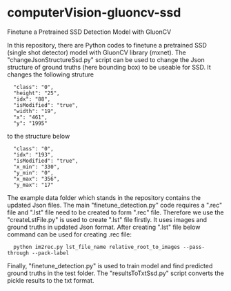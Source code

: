 # computerVision-gluoncv-ssd
Finetune a Pretrained SSD Detection Model with GluonCV

In this repository, there are Python codes to finetune a pretrained SSD (single shot detector) model with GluonCV library (mxnet). The "changeJsonStructureSsd.py" script can be used to change the Json structure of ground truths (here bounding box) to be useable for SSD. It changes the following struture

      "class": "0",
      "height": "25",
      "idx": "88",
      "isModified": "true",
      "width": "19",
      "x": "461",
      "y": "1995"

to the structure below

      "class": "0",
      "idx": "193",
      "isModified": "true",
      "x_min": "330",
      "y_min": "0",
      "x_max": "356",
      "y_max": "17"
      
The example data folder which stands in the repository contains the updated Json files. The main "finetune_detection.py" code requires a ".rec" file and ".lst" file need to be created to form ".rec" file. Therefore we use the "createLstFile.py" is used to create ".lst" file firstly. It uses images and ground truths in updated Json format. After creating ".lst" file below command can be used for creating .rec file:

      python im2rec.py lst_file_name relative_root_to_images --pass-through --pack-label

Finally, "finetune_detection.py" is used to train model and find predicted ground truths in the test folder. The "resultsToTxtSsd.py" script converts the pickle results to the txt format.
